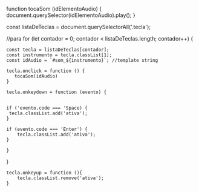 function tocaSom (idElementoAudio) {
    document.querySelector(idElementoAudio).play();
}

const listaDeTeclas = document.querySelectorAll('.tecla');

//para
for (let contador = 0; contador < listaDeTeclas.length; contador++) {

    const tecla = listaDeTeclas[contador];
    const instrumento = tecla.classList[1];
    const idAudio = `#som_${instrumento}`; //template string

    tecla.onclick = function () {
       tocaSom(idAudio)
    }

    tecla.onkeydown = function (evento) {


    if ('evento.code === 'Space) {
     tecla.classList.add('ativa');
    }
    
    if (evento.code === 'Enter') {
        tecla.classList.add('ativa');
    } 
        
    }

}


    tecla.onkeyup = function (){
        tecla.classList.remove('ativa');
    }
